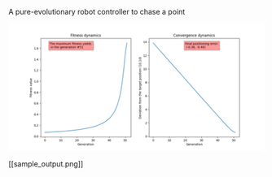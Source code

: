 A pure-evolutionary robot controller to chase a point

![A sample output](https://github.com/Matin-Macktoobian/Point_Chasing_Evolutionary_Robot_Controller/blob/master/sample_output.png?raw=true)

[[sample_output.png]]
